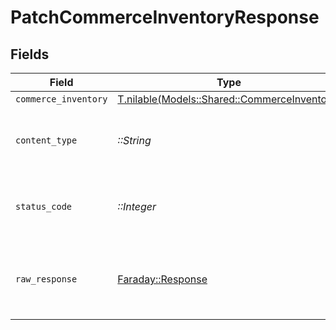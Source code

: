 # PatchCommerceInventoryResponse


## Fields

| Field                                                                                    | Type                                                                                     | Required                                                                                 | Description                                                                              |
| ---------------------------------------------------------------------------------------- | ---------------------------------------------------------------------------------------- | ---------------------------------------------------------------------------------------- | ---------------------------------------------------------------------------------------- |
| `commerce_inventory`                                                                     | [T.nilable(Models::Shared::CommerceInventory)](../../models/shared/commerceinventory.md) | :heavy_minus_sign:                                                                       | Successful                                                                               |
| `content_type`                                                                           | *::String*                                                                               | :heavy_check_mark:                                                                       | HTTP response content type for this operation                                            |
| `status_code`                                                                            | *::Integer*                                                                              | :heavy_check_mark:                                                                       | HTTP response status code for this operation                                             |
| `raw_response`                                                                           | [Faraday::Response](https://www.rubydoc.info/gems/faraday/Faraday/Response)              | :heavy_check_mark:                                                                       | Raw HTTP response; suitable for custom response parsing                                  |